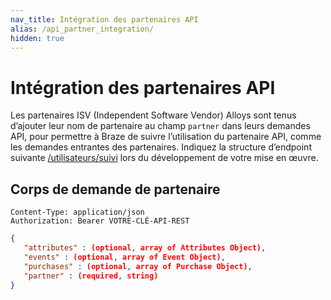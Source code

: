 ```yaml
---
nav_title: Intégration des partenaires API
alias: /api_partner_integration/
hidden: true
---
```


# Intégration des partenaires API

Les partenaires ISV (Independent Software Vendor) Alloys sont tenus d’ajouter leur nom de partenaire au champ `partner` dans leurs demandes API, pour permettre à Braze de suivre l’utilisation du partenaire API, comme les demandes entrantes des partenaires. Indiquez la structure d’endpoint suivante [/utilisateurs/suivi]({{site.baseurl}}/api/endpoints/user_data/post_user_track/) lors du développement de votre mise en œuvre.

## Corps de demande de partenaire

```
Content-Type: application/json
Authorization: Bearer VOTRE-CLÉ-API-REST
```

```json
{
   "attributes" : (optional, array of Attributes Object),
   "events" : (optional, array of Event Object),
   "purchases" : (optional, array of Purchase Object),
   "partner" : (required, string)
}
```